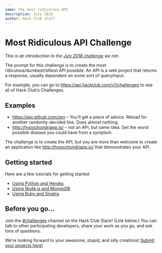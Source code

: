 ```yaml
---
name: The most ridiculous API
description: July 2018
author: Hack Club staff
---
```


# Most Ridiculous API Challenge

_This is an introduction to the [July 2018 challenge](https://hackclub.com/challenge) we ran._

The prompt for this challenge is to create the most ridiculous/dumbest/silliest API possible. An API is a web project that returns a response, usually dependent on some sort of query/input.

For example, you can go to https://api.hackclub.com/v1/challenges to see all of Hack Club’s Challenges.

## Examples

- https://api.github.com/zen – You’ll get a piece of advice. Reload for another randomly-decided line. Does almost nothing.
- http://hypochondriapp.io/ – not an API, but same idea. Get the worst possible disease you could have from a symptom.

The challenge is to create the API, but you are more than welcome to create an application like http://hypochondriapp.io/ that demonstrates your API.

## Getting started

Here are a few tutorials for getting started:

- [Using Python and Heroku](https://spapas.github.io/2014/06/30/rest-flask-mongodb-heroku/)
- [Using Node.js and MongoDB](https://hackernoon.com/restful-api-design-with-node-js-26ccf66eab09)
- [Using Ruby and Sinatra](https://x-team.com/blog/how-to-create-a-ruby-api-with-sinatra/)

## Before you go…

Join the [#challenges](https://hackclub.slack.com/messages/CAE2E3LLT/) channel on the Hack Club Slack! (Link below.) You can talk to other participating developers, share your work as you go, and ask tons of questions.

We’re looking forward to your awesome, stupid, and silly creations! [Submit your projects here!](https://hackclub.com/challenge)
